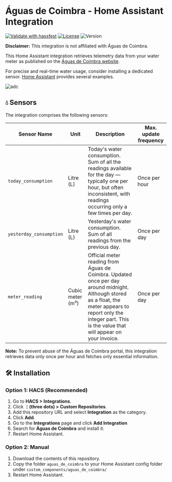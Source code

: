 
# Águas de Coimbra - Home Assistant Integration

[![Validate with hassfest](https://github.com/andre19rodrigues/hass-aguas-de-coimbra/actions/workflows/hassfest.yaml/badge.svg)](https://github.com/andre19rodrigues/hass-aguas-de-coimbra/actions/workflows/hassfest.yaml)
[![License](https://img.shields.io/github/license/andre19rodrigues/hass-aguas-de-coimbra)](https://github.com/andre19rodrigues/hass-aguas-de-coimbra/blob/main/LICENSE)
![Version](https://img.shields.io/github/v/tag/andre19rodrigues/hass-aguas-de-coimbra?label=version)

**Disclaimer:** This integration is not affiliated with Águas de Coimbra.

This Home Assistant integration retrieves telemetry data from your water meter as published on the [Águas de Coimbra website](https://bdigital.aguasdecoimbra.pt/uPortal2/coimbra/index.html).

For precise and real-time water usage, consider installing a dedicated sensor. [Home Assistant](https://www.home-assistant.io/docs/energy/water/) provides several examples.

![adc](https://github.com/user-attachments/assets/84868522-672d-4f75-9aa0-dfc407e01707)


## 💧 Sensors


The integration comprises the following sensors:

| Sensor Name | Unit | Description | Max. update frequency |
|----------------|---------------|------------------|------------|
| `today_consumption` | Litre (L) | Today's water consumption. Sum of all the readings available for the day — typically one per hour, but often inconsistent, with readings occurring only a few times per day. | Once per hour |
| `yesterday_consumption` | Litre (L) | Yesterday's water consumption. Sum of all readings from the previous day. | Once per day |
| `meter_reading` | Cubic meter (m³) | Official meter reading from Águas de Coimbra. Updated once per day around midnight. Although stored as a float, the meter appears to report only the integer part. This is the value that will appear on your invoice. | Once per day |

**Note:** To prevent abuse of the Águas de Coimbra portal, this integration retrieves data only once per hour and fetches only essential information.


## 🛠 Installation

### Option 1: HACS (Recommended)

1. Go to **HACS > Integrations**.
2. Click **⋮(three dots) > Custom Repositories**.
3. Add this repository URL and select **Integration** as the category.
4. Click **Add**.
5. Go to the **Integrations** page and click **Add Integration**
6. Search for **Águas de Coimbra** and install it.
7. Restart Home Assistant.


### Option 2: Manual

1. Download the contents of this repository.
2. Copy the folder `aguas_de_coimbra` to your Home Assistant config folder under `custom_components/aguas_de_coimbra/`
3. Restart Home Assistant.
